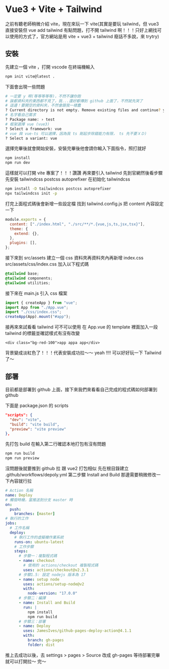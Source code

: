 # Vue3 + Vite + Tailwind

之前有聽老師稍微介紹 vite，現在來玩一下 vite(其實是要玩 tailwind，但 vue3 直接安裝但 vue add tailwind 有點問題，打不開 tailwind 啊！！！只好上網找可以使用的方式了，官方網站是用 vite + vue3 + tailwind 廢話不多說，來 trytry)

## 安裝

先建立一個 vite ，打開 vscode 在終端機輸入

```sh
npm init vite@latest .
```

下面會出現一些問題

```sh
# 一定要 y 啊(等等等等等)，不然不讓你跑
# 誒都資料夾的東西都不見了，我...還好都傳到 github 上面了，不然就先哭了
# 這邊！要開空的資料夾，不然會跟我一樣蠢
? Current directory is not empty. Remove existing files and continue? y
# 名字看自己需求
? Package name: › test
# 框架選擇 vue (vue3)
? Select a framework: vue
# vue 與 vue-ts 可以選擇，因為我 ts 剛起步除錯能力有限， ts 先不要ＸＤ)
? Select a variant: vue
```

選擇完畢後就會開始安裝，安裝完畢後他會請你輸入下面指令，照打就好

```sh
npm install
npm run dev
```

這樣就可以打開 vite 專案了！！！讚讚
再來要引入 tailwind
先到官網然後看步驟
先安裝 tailwindcss postcss autoprefixer 在初始化 tailwindcss

```sh
npm install -D tailwindcss postcss autoprefixer
npx tailwindcss init -p
```

打完上面程式碼後會新增一些設定檔
找到 tailwind.config.js
把 content 內容設定一下

```js
module.exports = {
  content: ["./index.html", "./src/**/*.{vue,js,ts,jsx,tsx}"],
  theme: {
    extend: {},
  },
  plugins: [],
};
```

接下來到 src/assets 建立一個 css 資料夾再資料夾內再新增 index.css
src/assets/css/index.css
加入以下程式碼

```css
@tailwind base;
@tailwind components;
@tailwind utilities;
```

接下來在 main.js 引入 css 檔案

```js
import { createApp } from "vue";
import App from "./App.vue";
import "./css/index.css";
createApp(App).mount("#app");
```

接再來來試看看 tailwind 可不可以使用
在 App.vue 的 template 裡面加入一段 tailwind 的標籤並確認樣式有沒有改變

```vue
<div class="bg-red-100">app appa app</div>
```

背景變成淡紅色了！！！代表安裝成功拉～～ yeah !!!!
可以好好玩一下 Tailwind 了～

## 部署

目前都是部署到 github 上面，接下來我們來看看自己完成的程式碼如何部署到 github

下面是 package.json 的 scripts

```json
"scripts": {
  "dev": "vite",
  "build": "vite build",
  "preview": "vite preview"
},
```

先打包 build 在輸入第二行確認本地打包有沒有問題

```sh
npm run build
npm run preview
```

沒問題後就要推到 github 拉
跟 vue2 打包相似
先在根目錄建立 .github/workflows/depoly.yml
第二步驟 Install and Build 那邊需要稍微修改一下內容就行拉

```yml
# Action 名稱
name: Deploy
# 觸發時機，當推送到分支 master 時
on:
  push:
    branches: [master]
# 執行的工作
jobs:
  # 工作名稱
  deploy:
    # 執行工作的虛擬機作業系統
    runs-on: ubuntu-latest
    # 工作步驟
    steps:
      # 步驟一：複製程式碼
      - name: checkout
        # 使用的 actions/checkout 複製程式碼
        uses: actions/checkout@v2.3.1
      # 步驟1.5: 設定 nodejs 版本為 17
      - name: setup node
        uses: actions/setup-node@v2
        with:
          node-version: "17.0.0"
      # 步驟二：編譯
      - name: Install and Build
        run: |
          npm install
          npm run build
      # 步驟三：部署
      - name: Deploy
        uses: JamesIves/github-pages-deploy-action@4.1.1
        with:
          branch: gh-pages
          folder: dist
```

推上去成功以後，去 settings > pages > Source 改成 gh-pages 等待部署完畢就可以打開拉～
完～

